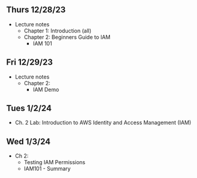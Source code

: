 ## Thurs 12/28/23
* Lecture notes
  * Chapter 1: Introduction (all)
  * Chapter 2: Beginners Guide to IAM
    * IAM 101

## Fri 12/29/23
* Lecture notes
  * Chapter 2:
    * IAM Demo

## Tues 1/2/24
* Ch. 2 Lab: Introduction to AWS Identity and Access Management (IAM)

## Wed 1/3/24
* Ch 2:
  * Testing IAM Permissions
  * IAM101 - Summary
